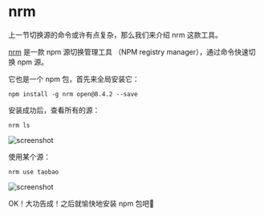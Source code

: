# nrm

上一节切换源的命令或许有点复杂，那么我们来介绍 nrm 这款工具。

[nrm](https://github.com/Pana/nrm) 是一款 npm 源切换管理工具 （NPM registry manager），通过命令快速切换 npm 源。

它也是一个 npm 包，首先来全局安装它：

```shell
npm install -g nrm open@8.4.2 --save
```

安装成功后，查看所有的源：

```shell
nrm ls
```

![screenshot](https://live.staticflickr.com/65535/52767547489_ed5e67d053_z.jpg)

使用某个源：

```shell
nrm use taobao
```

![screenshot](https://live.staticflickr.com/65535/52767709775_a5cb4069f8_z.jpg)

OK！大功告成！之后就愉快地安装 npm 包吧🥰
